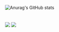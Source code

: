 ![Anurag's GitHub stats](https://github-readme-stats.vercel.app/api?username=BatteryB&show_icons=true&theme=darcula)

#
<a href="https://snowy-march-9f6.notion.site/f849ad75b5b04015927f7eeeda5f9a93?pvs=4" target="_blank"><img src="https://img.shields.io/badge/Notion-000000?style=for-the-badge&logo=Notion&logoColor=white"/></a>
<a href="https://github.com/BatteryB" target="_blank"><img src="https://img.shields.io/badge/GitHub-512BD4?style=for-the-badge&logo=GitHub&logoColor=white"/></a>
<!-- <a href="https://discord.com/oauth2/authorize?client_id=1178255413641216000&permissions=8&scope=bot" target="_blank"><img src="https://img.shields.io/badge/Invite BatteryBot-512BD4?style=for-the-badge&logo=discord&logoColor=white"/></a> -->
